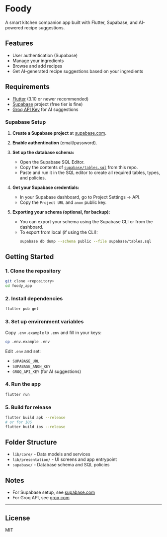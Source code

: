 # Foody

A smart kitchen companion app built with Flutter, Supabase, and AI-powered recipe suggestions.

## Features

- User authentication (Supabase)
- Manage your ingredients
- Browse and add recipes
- Get AI-generated recipe suggestions based on your ingredients

## Requirements

- [Flutter](https://docs.flutter.dev/get-started/install) (3.10 or newer recommended)
- [Supabase](https://supabase.com/) project (free tier is fine)
- [Groq API Key](https://console.groq.com/keys) for AI suggestions

### Supabase Setup

1. **Create a Supabase project** at [supabase.com](https://supabase.com/).
2. **Enable authentication** (email/password).
3. **Set up the database schema:**
   - Open the Supabase SQL Editor.
   - Copy the contents of [`supabase/tables.sql`](supabase/tables.sql) from this repo.
   - Paste and run it in the SQL editor to create all required tables, types, and policies.

4. **Get your Supabase credentials:**
   - In your Supabase dashboard, go to Project Settings → API.
   - Copy the `Project URL` and `anon` public key.

5. **Exporting your schema (optional, for backup):**
   - You can export your schema using the Supabase CLI or from the dashboard.
   - To export from local (if using the CLI):
     ```sh
     supabase db dump --schema public --file supabase/tables.sql
     ```

## Getting Started

### 1. Clone the repository

```sh
git clone <repository>
cd foody_app
```

### 2. Install dependencies

```sh
flutter pub get
```

### 3. Set up environment variables

Copy `.env.example` to `.env` and fill in your keys:

```sh
cp .env.example .env
```

Edit `.env` and set:

- `SUPABASE_URL`
- `SUPABASE_ANON_KEY`
- `GROQ_API_KEY` (for AI suggestions)

### 4. Run the app

```sh
flutter run
```

### 5. Build for release

```sh
flutter build apk --release
# or for iOS
flutter build ios --release
```

## Folder Structure

- `lib/core/` - Data models and services
- `lib/presentation/` - UI screens and app entrypoint
- `supabase/` - Database schema and SQL policies

## Notes

- For Supabase setup, see [supabase.com](https://supabase.com/)
- For Groq API, see [groq.com](https://groq.com/)

---

## License

MIT